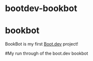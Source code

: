 # bootdev-bookbot
# bookbot

BookBot is my first [Boot.dev](https://www.boot.dev) project!

#My run through of the boot.dev bookbot

